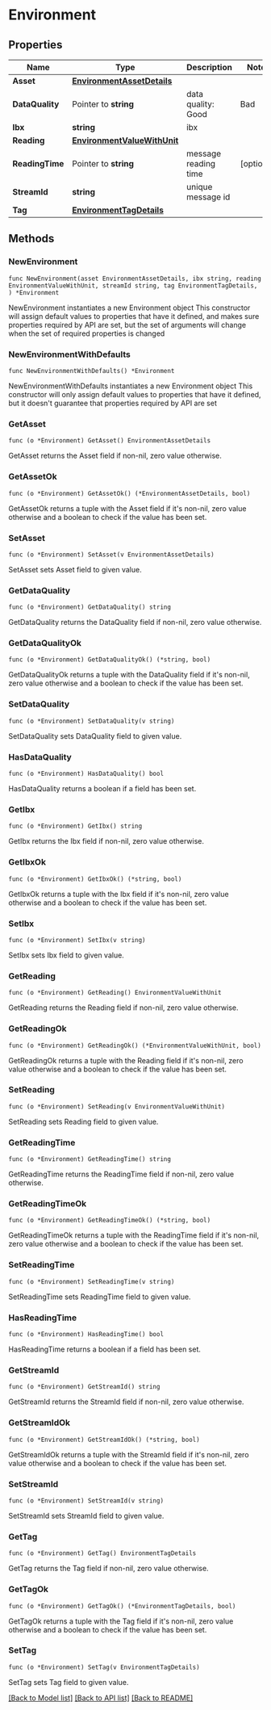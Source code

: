 # Environment

## Properties

Name | Type | Description | Notes
------------ | ------------- | ------------- | -------------
**Asset** | [**EnvironmentAssetDetails**](EnvironmentAssetDetails.md) |  | 
**DataQuality** | Pointer to **string** | data quality: Good | Bad | Uncertain | [optional] 
**Ibx** | **string** | ibx | 
**Reading** | [**EnvironmentValueWithUnit**](EnvironmentValueWithUnit.md) |  | 
**ReadingTime** | Pointer to **string** | message reading time | [optional] 
**StreamId** | **string** | unique message id | 
**Tag** | [**EnvironmentTagDetails**](EnvironmentTagDetails.md) |  | 

## Methods

### NewEnvironment

`func NewEnvironment(asset EnvironmentAssetDetails, ibx string, reading EnvironmentValueWithUnit, streamId string, tag EnvironmentTagDetails, ) *Environment`

NewEnvironment instantiates a new Environment object
This constructor will assign default values to properties that have it defined,
and makes sure properties required by API are set, but the set of arguments
will change when the set of required properties is changed

### NewEnvironmentWithDefaults

`func NewEnvironmentWithDefaults() *Environment`

NewEnvironmentWithDefaults instantiates a new Environment object
This constructor will only assign default values to properties that have it defined,
but it doesn't guarantee that properties required by API are set

### GetAsset

`func (o *Environment) GetAsset() EnvironmentAssetDetails`

GetAsset returns the Asset field if non-nil, zero value otherwise.

### GetAssetOk

`func (o *Environment) GetAssetOk() (*EnvironmentAssetDetails, bool)`

GetAssetOk returns a tuple with the Asset field if it's non-nil, zero value otherwise
and a boolean to check if the value has been set.

### SetAsset

`func (o *Environment) SetAsset(v EnvironmentAssetDetails)`

SetAsset sets Asset field to given value.


### GetDataQuality

`func (o *Environment) GetDataQuality() string`

GetDataQuality returns the DataQuality field if non-nil, zero value otherwise.

### GetDataQualityOk

`func (o *Environment) GetDataQualityOk() (*string, bool)`

GetDataQualityOk returns a tuple with the DataQuality field if it's non-nil, zero value otherwise
and a boolean to check if the value has been set.

### SetDataQuality

`func (o *Environment) SetDataQuality(v string)`

SetDataQuality sets DataQuality field to given value.

### HasDataQuality

`func (o *Environment) HasDataQuality() bool`

HasDataQuality returns a boolean if a field has been set.

### GetIbx

`func (o *Environment) GetIbx() string`

GetIbx returns the Ibx field if non-nil, zero value otherwise.

### GetIbxOk

`func (o *Environment) GetIbxOk() (*string, bool)`

GetIbxOk returns a tuple with the Ibx field if it's non-nil, zero value otherwise
and a boolean to check if the value has been set.

### SetIbx

`func (o *Environment) SetIbx(v string)`

SetIbx sets Ibx field to given value.


### GetReading

`func (o *Environment) GetReading() EnvironmentValueWithUnit`

GetReading returns the Reading field if non-nil, zero value otherwise.

### GetReadingOk

`func (o *Environment) GetReadingOk() (*EnvironmentValueWithUnit, bool)`

GetReadingOk returns a tuple with the Reading field if it's non-nil, zero value otherwise
and a boolean to check if the value has been set.

### SetReading

`func (o *Environment) SetReading(v EnvironmentValueWithUnit)`

SetReading sets Reading field to given value.


### GetReadingTime

`func (o *Environment) GetReadingTime() string`

GetReadingTime returns the ReadingTime field if non-nil, zero value otherwise.

### GetReadingTimeOk

`func (o *Environment) GetReadingTimeOk() (*string, bool)`

GetReadingTimeOk returns a tuple with the ReadingTime field if it's non-nil, zero value otherwise
and a boolean to check if the value has been set.

### SetReadingTime

`func (o *Environment) SetReadingTime(v string)`

SetReadingTime sets ReadingTime field to given value.

### HasReadingTime

`func (o *Environment) HasReadingTime() bool`

HasReadingTime returns a boolean if a field has been set.

### GetStreamId

`func (o *Environment) GetStreamId() string`

GetStreamId returns the StreamId field if non-nil, zero value otherwise.

### GetStreamIdOk

`func (o *Environment) GetStreamIdOk() (*string, bool)`

GetStreamIdOk returns a tuple with the StreamId field if it's non-nil, zero value otherwise
and a boolean to check if the value has been set.

### SetStreamId

`func (o *Environment) SetStreamId(v string)`

SetStreamId sets StreamId field to given value.


### GetTag

`func (o *Environment) GetTag() EnvironmentTagDetails`

GetTag returns the Tag field if non-nil, zero value otherwise.

### GetTagOk

`func (o *Environment) GetTagOk() (*EnvironmentTagDetails, bool)`

GetTagOk returns a tuple with the Tag field if it's non-nil, zero value otherwise
and a boolean to check if the value has been set.

### SetTag

`func (o *Environment) SetTag(v EnvironmentTagDetails)`

SetTag sets Tag field to given value.



[[Back to Model list]](../README.md#documentation-for-models) [[Back to API list]](../README.md#documentation-for-api-endpoints) [[Back to README]](../README.md)


